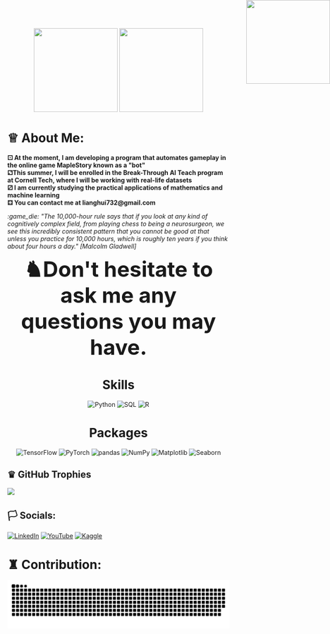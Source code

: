 <p align="center">
  <img src="https://gifdb.com/images/file/demon-slayer-yoriichi-tsugikuni-hvfnxx615t3shel4.gif" width="190" height="190">
  <img src="https://orangemushroom.files.wordpress.com/2015/07/psychic-over-effect.gif?w=584" width="190" height="190">
  <img src="https://orangemushroom.files.wordpress.com/2015/07/psychic-shield-effect.gif?w=361&zoom=2" width="190" height="190" style="position: absolute; top: 0; right: 0;">
</p>



# ♕  About Me:

<p>
  <b>⚀ At the moment, I am developing a program that automates gameplay in the online game MapleStory known as a "bot"</b> <br>
  <b>⚁This summer, I will be enrolled in the Break-Through AI Teach program at Cornell Tech, where I will be working with real-life datasets </b> <br>
  <b>⚂  I am currently studying the practical applications of mathematics and machine learning</b> <br>
  <b>⚃ You can contact me at lianghui732@gmail.com </b> <br>
</p>

<p>
  <em>  :game_die: "The 10,000-hour rule says that if you look at any kind of cognitively complex field, from playing chess to being a neurosurgeon, we see this incredibly consistent pattern that you cannot be good at that unless you practice for 10,000 hours, which is roughly ten years if you think about four hours a day." [Malcolm Gladwell] </em>
</p> 




  



<p align="center">
  <b><font size="10"> ♞Don't hesitate to ask me any questions you may have.</font></b>
</p>

<h1 align="center">Skills</h1>
<p align="center">
  <img src="https://img.icons8.com/color/48/000000/python.png" alt="Python" title="Python" width="48" height="48" />
  <img src="https://img.icons8.com/ios-filled/50/000000/sql.png" alt="SQL" title="SQL" width="48" height="48" />
  <img src="https://w1.pngwing.com/pngs/451/367/png-transparent-pdf-logo-r-cran-statgraphics-rnn-programming-language-data-analysis-cairo.png" alt="R" title="R" width="48" height="48" />
</p> 

<h1 align="center">Packages</h1>
<p align="center">
  <img src="https://img.icons8.com/color/48/000000/tensorflow.png" alt="TensorFlow" title="TensorFlow" width="48" height="48" />
  <img src="https://pytorch.org/assets/images/pytorch-logo.png" alt="PyTorch" title="PyTorch" width="48" height="48" />
  <img src="https://img.icons8.com/color/48/000000/pandas.png" alt="pandas" title="pandas" width="48" height="48" />
  <img src="https://img.icons8.com/color/48/000000/numpy.png" alt="NumPy" title="NumPy" width="48" height="48" />
  <img src="https://github.com/Whiteii/Whiteii/assets/87407915/5b515f35-e35f-468d-bb48-9cfbc6076f3f" alt="Matplotlib" title="Matplotlib" width="48" height="48" />
  <img src="https://user-images.githubusercontent.com/315810/92161415-9e357100-edfe-11ea-917d-f9e33fd60741.png" alt="Seaborn" title="Seaborn" width="48" height="48" />
</p> 









## ♛ GitHub Trophies
![](https://github-profile-trophy.vercel.app/?username=WHITEII&theme=oldie)



## 🏳️ Socials:
[![LinkedIn](https://img.shields.io/badge/LinkedIn-%230077B5.svg?logo=linkedin&logoColor=white&color=black)](https://www.linkedin.com/in/liang-zhang-795279a4/) [![YouTube](https://img.shields.io/badge/YouTube-%23FF0000.svg?logo=YouTube&logoColor=white&color=black)](https://www.youtube.com/channel/UCoFSetLW4piOgNrkXWFc3jw) [![Kaggle](https://img.shields.io/badge/Kaggle-%2320BEFF.svg?logo=kaggle&logoColor=white&color=black)](https://www.kaggle.com/lianghuizhang)



# ♜ Contribution:
![Snake Contribution Graph](https://raw.githubusercontent.com/Whiteii/Whiteii/389d42c7aa43fccb1d2f2baa3f11b4fe26917d01/github-user-contribution.svg)




<!-- Proudly created with GPRM ( https://gprm.itsvg.in ) -->


